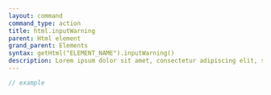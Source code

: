 ```yaml
---
layout: command
command_type: action
title: html.inputWarning
parent: Html element
grand_parent: Elements
syntax: getHtml("ELEMENT_NAME").inputWarning()
description: Lorem ipsum dolor sit amet, consectetur adipiscing elit, sed do eiusmod tempor incididunt ut labore et dolore magna aliqua. Ut enim ad minim veniam, quis nostrud exercitation ullamco laboris nisi ut aliquip ex ea commodo consequat.
---
```


```javascript
// example
```